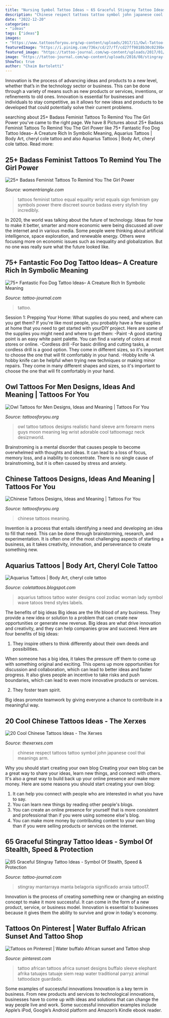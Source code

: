 ```yaml
---
title: "Nursing Symbol Tattoo Ideas ~ 65 Graceful Stingray Tattoo Ideas"
description: "Chinese respect tattoos tattoo symbol john japanese cool thai meanings arm"
date: "2022-12-20"
categories:
- "ideas"
tags: ["ideas"]
images:
- "https://www.tattoosforyou.org/wp-content/uploads/2017/11/Owl-Tattoo-for-Men.jpg"
featuredImage: "https://i.pinimg.com/736x/cd/27/ff/cd27ff9818b30c0239be5383a299c7e5--african-sunset-africa-tattoos.jpg"
featured_image: "https://tattoo-journal.com/wp-content/uploads/2017/01/Foo-Dog-Tattoo-65.jpg"
image: "https://tattoo-journal.com/wp-content/uploads/2016/08/stingray-tattoo17-650x650.jpg"
ShowToc: true
author: "Chaim Bartoletti"
---
```



Innovation is the process of advancing ideas and products to a new level, whether that’s in the technology sector or business. This can be done through a variety of means such as new products or services, inventions, or refinements to old ones. Innovation is essential for businesses and individuals to stay competitive, as it allows for new ideas and products to be developed that could potentially solve their current problems.

	

		
searching about 25+ Badass Feminist Tattoos To Remind You The Girl Power you've came to the right page. We have 8 Pictures about 25+ Badass Feminist Tattoos To Remind You The Girl Power like 75+ Fantastic Foo Dog Tattoo Ideas– A Creature Rich In Symbolic Meaning, Aquarius Tattoos | Body Art, cheryl cole tattoo and also Aquarius Tattoos | Body Art, cheryl cole tattoo. Read more:
		
    
## 25+ Badass Feminist Tattoos To Remind You The Girl Power

<img loading=lazy src="http://www.womentriangle.com/wp-content/uploads/2016/12/Equals.jpg" onerror="this.onerror=null;this.src='https://tse2.mm.bing.net/th?id=OIP.RbB6xxkaCNlfC4Mnvbn5WQHaJ4&amp;pid=15.1';" alt="25+ Badass Feminist Tattoos To Remind You The Girl Power">

_Source: womentriangle.com_

>tattoos feminist tattoo equal equality wrist equals sign feminism gay symbols power there discreet source badass every stylish tiny incredibly. 

	

In 2020, the world was talking about the future of technology. Ideas for how to make it better, smarter and more economic were being discussed all over the internet and in various media. Some people were thinking about artificial intelligence, space exploration, and renewable energy. Others were focusing more on economic issues such as inequality and globalization. But no one was really sure what the future looked like.

    
## 75+ Fantastic Foo Dog Tattoo Ideas– A Creature Rich In Symbolic Meaning

<img loading=lazy src="https://tattoo-journal.com/wp-content/uploads/2017/01/Foo-Dog-Tattoo-65.jpg" onerror="this.onerror=null;this.src='https://tse3.mm.bing.net/th?id=OIP.IqaY5CV7hEB7l86it3YVlgHaHa&amp;pid=15.1';" alt="75+ Fantastic Foo Dog Tattoo Ideas– A Creature Rich In Symbolic Meaning">

_Source: tattoo-journal.com_

>tattoo. 

	

Session 1: Prepping Your Home: What supplies do you need, and where can you get them?
If you're like most people, you probably have a few supplies at home that you need to get started with yourDIY project. Here are some of the supplies you might need and where to get them:
-Paint -A good starting point is an easy white paint palette. You can find a variety of colors at most stores or online. 
-Cordless drill -For basic drilling and cutting tasks, a cordless drill is a good option. They come in different sizes, so it's important to choose the one that will fit comfortably in your hand. 
-Hobby knife -A hobby knife can be helpful when trying new techniques or making minor repairs. They come in many different shapes and sizes, so it's important to choose the one that will fit comfortably in your hand.

    
## Owl Tattoos For Men Designs, Ideas And Meaning | Tattoos For You

<img loading=lazy src="https://www.tattoosforyou.org/wp-content/uploads/2017/11/Owl-Tattoo-for-Men.jpg" onerror="this.onerror=null;this.src='https://tse4.mm.bing.net/th?id=OIP.hsSMd9It0a-62PbRVGqvsAHaJ5&amp;pid=15.1';" alt="Owl Tattoos for Men Designs, Ideas and Meaning | Tattoos For You">

_Source: tattoosforyou.org_

>owl tattoo tattoos designs realistic hand sleeve arm forearm mens guys moon meaning leg wrist adorable cool tattoomagz neck desiznworld. 

	

Brainstroming is a mental disorder that causes people to become overwhelmed with thoughts and ideas. It can lead to a loss of focus, memory loss, and a inability to concentrate. There is no single cause of brainstroming, but it is often caused by stress and anxiety.

    
## Chinese Tattoos Designs, Ideas And Meaning | Tattoos For You

<img loading=lazy src="http://www.tattoosforyou.org/wp-content/uploads/2013/10/Chinese-Tattoos-768x1024.jpg" onerror="this.onerror=null;this.src='https://tse2.mm.bing.net/th?id=OIP.LolMsPsFGkg0jH4AYcPu2wHaJ4&amp;pid=15.1';" alt="Chinese Tattoos Designs, Ideas and Meaning | Tattoos For You">

_Source: tattoosforyou.org_

>chinese tattoos meaning. 

	

Invention is a process that entails identifying a need and developing an idea to fill that need. This can be done through brainstorming, research, and experimentation. It is often one of the most challenging aspects of starting a business, as it takes creativity, innovation, and perseverance to create something new.

    
## Aquarius Tattoos | Body Art, Cheryl Cole Tattoo

<img loading=lazy src="http://4.bp.blogspot.com/-lX3fRVaTnl8/UQZT736eoMI/AAAAAAAAMv8/WzEvLd6gIXI/s1600/t1_Aquarius-Tattoos-water_854.jpg" onerror="this.onerror=null;this.src='https://tse2.mm.bing.net/th?id=OIP.I0Cvhu5Gq1Llntq5BSSvGQHaNV&amp;pid=15.1';" alt="Aquarius Tattoos | Body Art, cheryl cole tattoo">

_Source: coletattoos.blogspot.com_

>aquarius tattoos tattoo water designs cool zodiac woman lady symbol wave tatoos trend styles labels. 

	

The benefits of big ideas
Big ideas are the life blood of any business. They provide a new idea or solution to a problem that can create new opportunities or generate new revenue. Big ideas are what drive innovation and creativity, and they can help companies grow and succeed. Here are four benefits of big ideas:
1. They inspire others to think differently about their own deeds and possibilities.

When someone has a big idea, it takes the pressure off them to come up with something original and exciting. This opens up more opportunities for discussion and collaboration, which can lead to better ideas and faster progress. It also gives people an incentive to take risks and push boundaries, which can lead to even more innovative products or services.

2. They foster team spirit.

Big ideas promote teamwork by giving everyone a chance to contribute in a meaningful way.

    
## 20 Cool Chinese Tattoos Ideas - The Xerxes

<img loading=lazy src="http://thexerxes.com/wp-content/uploads/2016/02/Chinese-Respect-Symbol-Tattoo.jpg" onerror="this.onerror=null;this.src='https://tse4.mm.bing.net/th?id=OIP.GDOysKPbnSHky03ElMlrIgHaJ4&amp;pid=15.1';" alt="20 Cool Chinese Tattoos Ideas - The Xerxes">

_Source: thexerxes.com_

>chinese respect tattoos tattoo symbol john japanese cool thai meanings arm. 

	

Why you should start creating your own blog
Creating your own blog can be a great way to share your ideas, learn new things, and connect with others. It's also a great way to build back up your online presence and make more money. Here are some reasons you should start creating your own blog: 
1. It can help you connect with people who are interested in what you have to say. 
2. You can learn new things by reading other people's blogs. 
3. You can create an online presence for yourself that is more consistent and professional than if you were using someone else's blog. 
4. You can make more money by contributing content to your own blog than if you were selling products or services on the internet.

    
## 65 Graceful Stingray Tattoo Ideas - Symbol Of Stealth, Speed &amp; Protection

<img loading=lazy src="https://tattoo-journal.com/wp-content/uploads/2016/08/stingray-tattoo17-650x650.jpg" onerror="this.onerror=null;this.src='https://tse4.mm.bing.net/th?id=OIP.A19e8UX7yR9j7WWZgpM-ngHaHa&amp;pid=15.1';" alt="65 Graceful Stingray Tattoo Ideas - Symbol Of Stealth, Speed &amp; Protection">

_Source: tattoo-journal.com_

>stingray mantarraya manta belagoria significado arraia tattoo17. 

	

Innovation is the process of creating something new or changing an existing concept to make it more successful. It can come in the form of a new product, service, or business model. Innovation is essential to businesses because it gives them the ability to survive and grow in today's economy.

    
## Tattoos On Pinterest | Water Buffalo African Sunset And Tattoo Shop

<img loading=lazy src="https://i.pinimg.com/736x/cd/27/ff/cd27ff9818b30c0239be5383a299c7e5--african-sunset-africa-tattoos.jpg" onerror="this.onerror=null;this.src='https://tse4.mm.bing.net/th?id=OIP._x0I7EG7xhzWaHq52G9QCgHaKY&amp;pid=15.1';" alt="Tattoos on Pinterest | Water buffalo African sunset and Tattoo shop">

_Source: pinterest.com_

>tattoo african tattoos africa sunset designs buffalo sleeve elephant afrika tatuajes tatuaje siem reap water traditional parryz animal tattoodaze guardado. 

	

Some examples of successful innovations
Innovation is a key term in business. From new products and services to technological innovations, businesses have to come up with ideas and solutions that can change the way people live and work. Some successful innovation examples include Apple’s iPod, Google’s Android platform and Amazon’s Kindle ebook reader.

